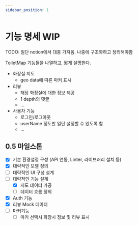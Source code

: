 ```yaml
---
sidebar_position: 1
---
```


# 기능 명세 WIP

TODO: 일단 notion에서 대충 가져옴. 나중에 구조화하고 정리해야함

ToiletMap 기능들을 나열하고, 짧게 설명한다.

- 화장실 지도
  - geo data에 따른 마커 표시
- 리뷰
  - 해당 화장실에 대한 정보 제공
  - 1 depth의 댓글
  - ...
- 사용자 기능
  - 로그인/로그아웃
  - userName 정도만 일단 설정할 수 있도록 함
  - ...

## 0.5 마일스톤

- [x] 기본 환경설정 구성 (API 연동, Linter, 라이브러리 설치 등)
- [x] 대략적인 모델 정의
- [ ] 대략적인 UI 구성 설계
- [ ] 대략적인 기능 설계
  - [x] 지도 데이터 가공
  - [ ] 데이터 흐름 정의
- [x] Auth 기능
- [x] 리뷰 Mock 데이터
- [ ] 마커기능
  - [ ] 마커 선택시 화장시 정보 및 리뷰 표시
